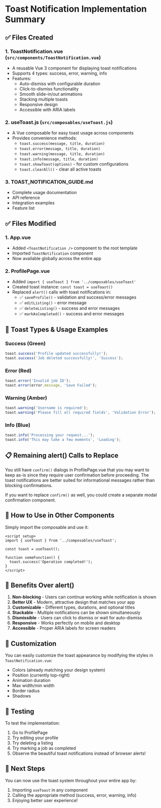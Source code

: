 # Toast Notification Implementation Summary

## ✅ Files Created

### 1. **ToastNotification.vue** (`src/components/ToastNotification.vue`)
- A reusable Vue 3 component for displaying toast notifications
- Supports 4 types: success, error, warning, info
- Features:
  - Auto-dismiss with configurable duration
  - Click-to-dismiss functionality
  - Smooth slide-in/out animations
  - Stacking multiple toasts
  - Responsive design
  - Accessible with ARIA labels

### 2. **useToast.js** (`src/composables/useToast.js`)
- A Vue composable for easy toast usage across components
- Provides convenience methods:
  - `toast.success(message, title, duration)`
  - `toast.error(message, title, duration)`
  - `toast.warning(message, title, duration)`
  - `toast.info(message, title, duration)`
  - `toast.showToast(options)` - for custom configurations
  - `toast.clearAll()` - clear all active toasts

### 3. **TOAST_NOTIFICATION_GUIDE.md**
- Complete usage documentation
- API reference
- Integration examples
- Feature list

## ✅ Files Modified

### 1. **App.vue**
- Added `<ToastNotification />` component to the root template
- Imported `ToastNotification` component
- Now available globally across the entire app

### 2. **ProfilePage.vue**
- Added `import { useToast } from '../composables/useToast'`
- Created toast instance: `const toast = useToast()`
- Replaced `alert()` calls with toast notifications in:
  - ✅ `saveProfile()` - validation and success/error messages
  - ✅ `editListing()` - error message
  - ✅ `deleteListing()` - success and error messages
  - ✅ `markAsCompleted()` - success and error messages

## 🎨 Toast Types & Usage Examples

### Success (Green)
```javascript
toast.success('Profile updated successfully!');
toast.success('Job deleted successfully!', 'Success');
```

### Error (Red)
```javascript
toast.error('Invalid job ID');
toast.error(error.message, 'Save Failed');
```

### Warning (Amber)
```javascript
toast.warning('Username is required');
toast.warning('Please fill all required fields', 'Validation Error');
```

### Info (Blue)
```javascript
toast.info('Processing your request...');
toast.info('This may take a few moments', 'Loading');
```

## 📋 Remaining alert() Calls to Replace

You still have `confirm()` dialogs in ProfilePage.vue that you may want to keep as-is since they require user confirmation before proceeding. The toast notifications are better suited for informational messages rather than blocking confirmations.

If you want to replace `confirm()` as well, you could create a separate modal confirmation component.

## 🚀 How to Use in Other Components

Simply import the composable and use it:

```vue
<script setup>
import { useToast } from '../composables/useToast';

const toast = useToast();

function someFunction() {
  toast.success('Operation completed!');
}
</script>
```

## 🎯 Benefits Over alert()

1. **Non-blocking** - Users can continue working while notification is shown
2. **Better UX** - Modern, attractive design that matches your app
3. **Customizable** - Different types, durations, and optional titles
4. **Stackable** - Multiple notifications can be shown simultaneously
5. **Dismissible** - Users can click to dismiss or wait for auto-dismiss
6. **Responsive** - Works perfectly on mobile and desktop
7. **Accessible** - Proper ARIA labels for screen readers

## 🔧 Customization

You can easily customize the toast appearance by modifying the styles in `ToastNotification.vue`:
- Colors (already matching your design system)
- Position (currently top-right)
- Animation duration
- Max width/min width
- Border radius
- Shadows

## 📱 Testing

To test the implementation:

1. Go to ProfilePage
2. Try editing your profile
3. Try deleting a listing
4. Try marking a job as completed
5. Observe the beautiful toast notifications instead of browser alerts!

## 🎉 Next Steps

You can now use the toast system throughout your entire app by:
1. Importing `useToast` in any component
2. Calling the appropriate method (success, error, warning, info)
3. Enjoying better user experience!
